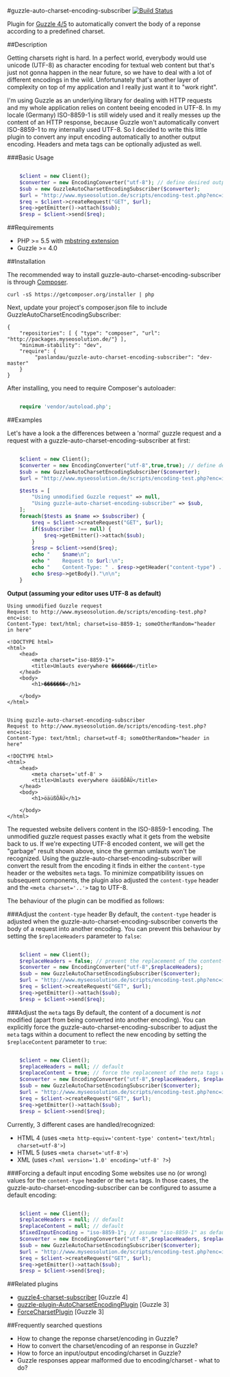 #guzzle-auto-charset-encoding-subscriber
[![Build Status](https://travis-ci.org/paslandau/guzzle-auto-charset-encoding-subscriber.svg?branch=master)](https://travis-ci.org/paslandau/guzzle-auto-charset-encoding-subscriber)

Plugin for [Guzzle 4/5](https://github.com/scripts/guzzle) to automatically convert the body of a reponse according to a predefined charset.

##Description

Getting charsets right is hard. In a perfect world, everybody would use unicode (UTF-8) as character encoding for textual web content but that's just not 
gonna happen in the near future, so we have to deal with a lot of different encodings in the wild. Unfortunately that's another layer of complexity on top 
of my application and I really just want it to "work right".

I'm using Guzzle as an underlying library for dealing with HTTP requests and my whole application relies on content beeing encoded in UTF-8. In my locale (Germany)
ISO-8859-1 is still widely used and it really messes up the content of an HTTP response, because Guzzle won't automatically convert ISO-8859-1 to my internally used
UTF-8. So I decided to write this little plugin to convert any input encoding automatically to another output encoding. Headers and meta tags can be optionally adjusted as well.

###Basic Usage
```php

    $client = new Client();
    $converter = new EncodingConverter("utf-8"); // define desired output encoding
    $sub = new GuzzleAutoCharsetEncodingSubscriber($converter);
    $url = "http://www.myseosolution.de/scripts/encoding-test.php?enc=iso"; // request website with iso-8859-1 encoding
    $req = $client->createRequest("GET", $url);
    $req->getEmitter()->attach($sub);
    $resp = $client->send($req);
```

##Requirements

- PHP >= 5.5 with [mbstring extension](http://php.net/manual/de/book.mbstring.php)
- Guzzle >= 4.0

##Installation

The recommended way to install guzzle-auto-charset-encoding-subscriber is through [Composer](http://getcomposer.org/).

    curl -sS https://getcomposer.org/installer | php

Next, update your project's composer.json file to include GuzzleAutoCharsetEncodingSubscriber:

    {
        "repositories": [ { "type": "composer", "url": "http://packages.myseosolution.de/"} ],
        "minimum-stability": "dev",
        "require": {
             "paslandau/guzzle-auto-charset-encoding-subscriber": "dev-master"
        }
    }

After installing, you need to require Composer's autoloader:
```php

    require 'vendor/autoload.php';
```

##Examples

Let's have a look a the differences between a 'normal' guzzle request and a request with a guzzle-auto-charset-encoding-subscriber at first:
```php

    $client = new Client();
    $converter = new EncodingConverter("utf-8",true,true); // define desired output encoding
    $sub = new GuzzleAutoCharsetEncodingSubscriber($converter);
    $url = "http://www.myseosolution.de/scripts/encoding-test.php?enc=iso";

    $tests = [
        "Using unmodified Guzzle request" => null,
        "Using guzzle-auto-charset-encoding-subscriber" => $sub,
    ];
    foreach($tests as $name => $subscriber) {
        $req = $client->createRequest("GET", $url);
        if($subscriber !== null) {
            $req->getEmitter()->attach($sub);
        }
        $resp = $client->send($req);
        echo "    $name\n";
        echo "    Request to $url:\n";
        echo "    Content-Type: " . $resp->getHeader("content-type") . "\n\n";
        echo $resp->getBody()."\n\n";
    }
```
    
**Output (assuming your editor uses UTF-8 as default)**

    Using unmodified Guzzle request
    Request to http://www.myseosolution.de/scripts/encoding-test.php?enc=iso:
    Content-Type: text/html; charset=iso-8859-1; someOtherRandom="header in here"

    <!DOCTYPE html>
    <html>
        <head>
            <meta charset="iso-8859-1">
            <title>Umlauts everywhere �������</title>
        </head>
        <body>
            <h1>�������</h1>
            
        </body>
    </html>


    Using guzzle-auto-charset-encoding-subscriber
    Request to http://www.myseosolution.de/scripts/encoding-test.php?enc=iso:
    Content-Type: text/html; charset=utf-8; someOtherRandom="header in here"

    <!DOCTYPE html>
    <html>
        <head>
            <meta charset='utf-8' >
            <title>Umlauts everywhere öäüßÖÄÜ</title>
        </head>
        <body>
            <h1>öäüßÖÄÜ</h1>
            
        </body>
    </html>
    
The requested website delivers content in the ISO-8859-1 encoding. The unmodified guzzle request passes exactly what it gets from the website back to us. 
If we're expecting UTF-8 encoded content, we will get the "garbage" result shown above, since the german umlauts won't be recognized. Using the guzzle-auto-charset-encoding-subscriber
will convert the result from the encoding it finds in either the `content-type` header or the websites `meta` tags. To minimize compatibility issues on
subsequent components, the plugin also adjusted the `content-type` header and the `<meta charset='..'>` tag to UTF-8.

The behaviour of the plugin can be modified as follows:

###Adjust the `content-type` header
By default, the `content-type` header is adjusted when the guzzle-auto-charset-encoding-subscriber converts the body of a request into another encoding. 
You can prevent this behaviour by setting the `$replaceHeaders` parameter to `false`:
```php

    $client = new Client();
    $replaceHeaders = false; // prevent the replacement of the content-type header
    $converter = new EncodingConverter("utf-8",$replaceHeaders);
    $sub = new GuzzleAutoCharsetEncodingSubscriber($converter);
    $url = "http://www.myseosolution.de/scripts/encoding-test.php?enc=iso";
    $req = $client->createRequest("GET", $url);
    $req->getEmitter()->attach($sub);
    $resp = $client->send($req);
```

###Adjust the `meta` tags
By default, the content of a document is _not_ modified (apart from being converted into another encoding). You can explicitly force the guzzle-auto-charset-encoding-subscriber
to adjust the `meta` tags within a document to reflect the new encoding by setting the `$replaceContent` parameter to `true`:
```php

    $client = new Client();
    $replaceHeaders = null; // default
    $replaceContent = true; // force the replacement of the meta tags within the content
    $converter = new EncodingConverter("utf-8",$replaceHeaders, $replaceContent);
    $sub = new GuzzleAutoCharsetEncodingSubscriber($converter);
    $url = "http://www.myseosolution.de/scripts/encoding-test.php?enc=iso";
    $req = $client->createRequest("GET", $url);
    $req->getEmitter()->attach($sub);
    $resp = $client->send($req);
```
   
Currently, 3 different cases are handled/recognized:

- HTML 4 (uses `<meta http-equiv='content-type' content='text/html; charset=utf-8'>`)
- HTML 5 (uses `<meta charset='utf-8'>`)
- XML (uses `<?xml version='1.0' encoding='utf-8' ?>`)

###Forcing a default input encoding
Some websites use no (or wrong) values for the `content-type` header or the `meta` tags. In those cases, the guzzle-auto-charset-encoding-subscriber can be configured to 
assume a default encoding:
```php

    $client = new Client();
    $replaceHeaders = null; // default
    $replaceContent = null; // default
    $fixedInputEncoding = "iso-8859-1"; // assume "iso-8859-1" as default encoding
    $converter = new EncodingConverter("utf-8",$replaceHeaders, $replaceContent,$fixedInputEncoding);
    $sub = new GuzzleAutoCharsetEncodingSubscriber($converter);
    $url = "http://www.myseosolution.de/scripts/encoding-test.php?enc=iso&header=false&meta=false"; // hide charset from header and meta tags
    $req = $client->createRequest("GET", $url);
    $req->getEmitter()->attach($sub);
    $resp = $client->send($req);
```

##Related plugins

- [guzzle4-charset-subscriber](https://github.com/sasezaki/guzzle4-charset-subscriber) [Guzzle 4]
- [guzzle-plugin-AutoCharsetEncodingPlugin](https://github.com/diggin/guzzle-plugin-AutoCharsetEncodingPlugin) [Guzzle 3]
- [ForceCharsetPlugin](https://gist.github.com/pschultz/6554265) [Guzzle 3]

##Frequently searched questions

- How to change the reponse charset/encoding in Guzzle?
- How to convert the charset/encoding of an response in Guzzle?
- How to force an input/output encoding/charset in Guzzle?
- Guzzle responses appear malformed due to encoding/charset - what to do?